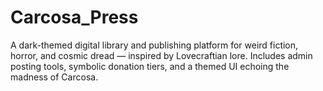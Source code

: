 # Carcosa_Press
A dark-themed digital library and publishing platform for weird fiction, horror, and cosmic dread — inspired by Lovecraftian lore. Includes admin posting tools, symbolic donation tiers, and a themed UI echoing the madness of Carcosa.
